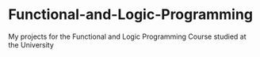 # Functional-and-Logic-Programming
My projects for the Functional and Logic Programming Course studied at the University
